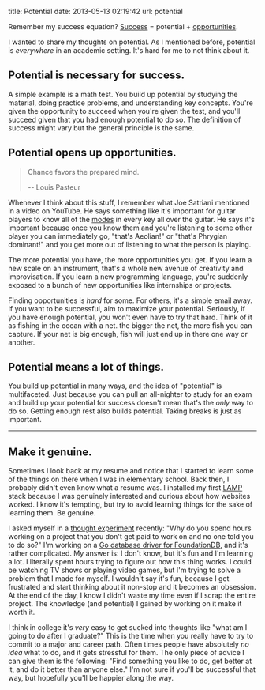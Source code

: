 title: Potential
date: 2013-05-13 02:19:42
url: potential

Remember my success equation? [Success](http://misfra.me/success-potential-and-opportunity) = potential + [opportunities](http://misfra.me/opportunities).

I wanted to share my thoughts on potential. As I mentioned before, potential is *everywhere* in an academic setting. It's hard for me to not think about it.

## Potential is necessary for success.
A simple example is a math test. You build up potential by studying the material, doing practice problems, and understanding key concepts. You're given the opportunity to succeed when you're given the test, and you'll succeed given that you had enough potential to do so. The definition of success might vary but the general principle is the same.

## Potential opens up opportunities.

> Chance favors the prepared mind.
>
> -- Louis Pasteur

Whenever I think about this stuff, I remember what Joe Satriani mentioned in a video on YouTube. He says something like it's important for guitar players to know all of the [modes](http://en.wikipedia.org/wiki/Mode_(music)) in every key all over the guitar. He says it's important because once you know them and you're listening to some other player you can immediately go, "that's Aeolian!" or "that's Phrygian dominant!" and you get more out of listening to what the person is playing.

The more potential you have, the more opportunities you get. If you learn a new scale on an instrument, that's a whole new avenue of creativity and improvisation. If you learn a new programming language, you're suddenly exposed to a bunch of new opportunities like internships or projects.

Finding opportunities is *hard* for some. For others, it's a simple email away. If you want to be successful, aim to maximize your potential. Seriously, if you have enough potential, you won't even have to try that hard. Think of it as fishing in the ocean with a net. the bigger the net, the more fish you can capture. If your net is big enough, fish will just end up in there one way or another.

## Potential means a lot of things.
You build up potential in many ways, and the idea of "potential" is multifaceted. Just because you can pull an all-nighter to study for an exam and build up your potential for success doesn't mean that's the *only* way to do so. Getting enough rest also builds potential. Taking breaks is just as important.

-----
## Make it genuine.
Sometimes I look back at my resume and notice that I started to learn some of the things on there when I was in elementary school. Back then, I probably didn't even know what a resume was. I installed my first [LAMP](http://en.wikipedia.org/wiki/LAMP_(software_bundle)) stack because I was genuinely interested and curious about how websites worked. I know it's tempting, but try to avoid learning things for the sake of learning them. Be genuine.

I asked myself in a [thought experiment](http://misfra.me/thought-experiments) recently: "Why do you spend hours working on a project that you don't get paid to work on and no one told you to do so?" I'm working on a [Go database driver for FoundationDB](https://github.com/PreetamJinka/fdbgo), and it's rather complicated. My answer is: I don't know, but it's fun and I'm learning a lot. I literally spent hours trying to figure out how this thing works. I could be watching TV shows or playing video games, but I'm trying to solve a problem that I made for myself. I wouldn't say it's fun, because I get frustrated and start thinking about it non-stop and it becomes an obsession. At the end of the day, I know I didn't waste my time even if I scrap the entire project. The knowledge (and potential) I gained by working on it make it worth it.

I think in college it's *very* easy to get sucked into thoughts like "what am I going to do after I graduate?" This is the time when you really have to try to commit to a major and career path. Often times people have absolutely *no idea* what to do, and it gets stressful for them. The only piece of advice I can give them is the following: "Find something you like to do, get better at it, and do it better than anyone else." I'm not sure if you'll be successful that way, but hopefully you'll be happier along the way.

